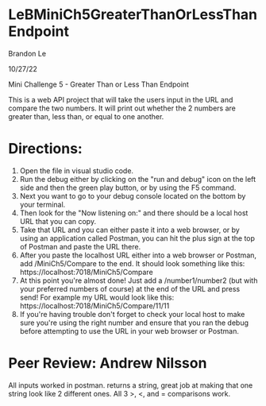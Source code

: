 # LeBMiniCh5GreaterThanOrLessThanEndpoint
Brandon Le

10/27/22

Mini Challenge 5 - Greater Than or Less Than Endpoint

This is a web API project that will take the users input in the URL and compare the two numbers. It will print out whether the 2 numbers are greater than, less than, or equal to one another.

# Directions:
1. Open the file in visual studio code.
2. Run the debug either by clicking on the "run and debug" icon on the left side and then the green play button, or by using the F5 command.
3. Next you want to go to your debug console located on the bottom by your terminal.
4. Then look for the "Now listening on:" and there should be a local host URL that you can copy.
5. Take that URL and you can either paste it into a web browser, or by using an application called Postman, you can hit the plus sign at the top of Postman and paste the URL there.
6. After you paste the localhost URL either into a web browser or Postman, add /MiniCh5/Compare to the end. It should look something like this: https://localhost:7018/MiniCh5/Compare
7. At this point you're almost done! Just add a /number1/number2 (but with your preferred numbers of course) at the end of the URL and press send! For example my URL would look like this: https://localhost:7018/MiniCh5/Compare/11/11
8. If you're having trouble don't forget to check your local host to make sure you're using the right number and ensure that you ran the debug before attempting to use the URL in your web browser or Postman.



# Peer Review: Andrew Nilsson
All inputs worked in postman. returns a string, great job at making that one string look like 2 different ones. All 3 >, <, and = comparisons work.
